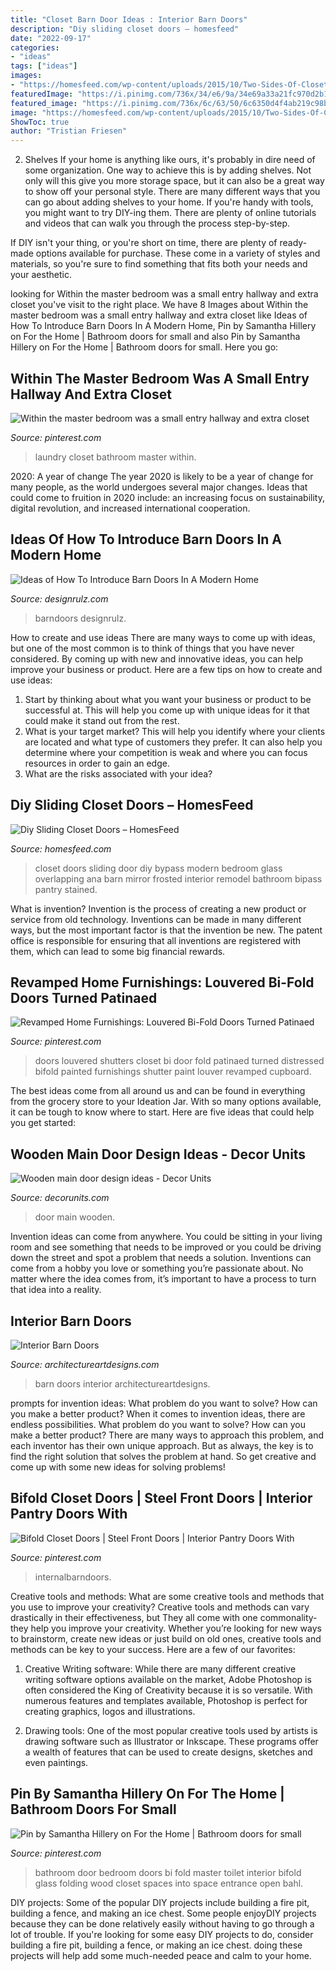 ```yaml
---
title: "Closet Barn Door Ideas : Interior Barn Doors"
description: "Diy sliding closet doors – homesfeed"
date: "2022-09-17"
categories:
- "ideas"
tags: ["ideas"]
images:
- "https://homesfeed.com/wp-content/uploads/2015/10/Two-Sides-Of-Closet-Sliding-Door.jpg"
featuredImage: "https://i.pinimg.com/736x/34/e6/9a/34e69a33a21fc970d2b1b5eb8b254773--copper-bathroom-glass-bathroom.jpg"
featured_image: "https://i.pinimg.com/736x/6c/63/50/6c6350d4f4ab219c98b8aae7a60ff246--distressed-shutters-white-shutters.jpg"
image: "https://homesfeed.com/wp-content/uploads/2015/10/Two-Sides-Of-Closet-Sliding-Door.jpg"
ShowToc: true
author: "Tristian Friesen"
---
```



2. Shelves
If your home is anything like ours, it's probably in dire need of some organization. One way to achieve this is by adding shelves. Not only will this give you more storage space, but it can also be a great way to show off your personal style.
There are many different ways that you can go about adding shelves to your home. If you're handy with tools, you might want to try DIY-ing them. There are plenty of online tutorials and videos that can walk you through the process step-by-step.

If DIY isn't your thing, or you're short on time, there are plenty of ready-made options available for purchase. These come in a variety of styles and materials, so you're sure to find something that fits both your needs and your aesthetic.

	

		
looking for Within the master bedroom was a small entry hallway and extra closet you've visit to the right place. We have 8 Images about Within the master bedroom was a small entry hallway and extra closet like Ideas of How To Introduce Barn Doors In A Modern Home, Pin by Samantha Hillery on For the Home | Bathroom doors for small and also Pin by Samantha Hillery on For the Home | Bathroom doors for small. Here you go:
		
    
## Within The Master Bedroom Was A Small Entry Hallway And Extra Closet

<img loading=lazy src="https://i.pinimg.com/736x/23/fa/d7/23fad700d4dd13cbfa2e88aea3d33929--small-laundry-laundry-closet.jpg" onerror="this.onerror=null;this.src='https://tse4.mm.bing.net/th?id=OIP.O6EzWXFH-eM08FgPNWGZKQHaLH&amp;pid=15.1';" alt="Within the master bedroom was a small entry hallway and extra closet">

_Source: pinterest.com_

>laundry closet bathroom master within. 

	

2020: A year of change
The year 2020 is likely to be a year of change for many people, as the world undergoes several major changes. Ideas that could come to fruition in 2020 include: an increasing focus on sustainability, digital revolution, and increased international cooperation.

    
## Ideas Of How To Introduce Barn Doors In A Modern Home

<img loading=lazy src="https://cdn.designrulz.com/wp-content/uploads/2016/07/Sliding-BarnDoors-designrulz-5.jpg" onerror="this.onerror=null;this.src='https://tse1.mm.bing.net/th?id=OIP.Q7AzYKMhybBnfKec06fAEwHaLI&amp;pid=15.1';" alt="Ideas of How To Introduce Barn Doors In A Modern Home">

_Source: designrulz.com_

>barndoors designrulz. 

	

How to create and use ideas
There are many ways to come up with ideas, but one of the most common is to think of things that you have never considered. By coming up with new and innovative ideas, you can help improve your business or product. Here are a few tips on how to create and use ideas: 
1. Start by thinking about what you want your business or product to be successful at. This will help you come up with unique ideas for it that could make it stand out from the rest. 
2. What is your target market? This will help you identify where your clients are located and what type of customers they prefer. It can also help you determine where your competition is weak and where you can focus resources in order to gain an edge. 
3. What are the risks associated with your idea?

    
## Diy Sliding Closet Doors – HomesFeed

<img loading=lazy src="https://homesfeed.com/wp-content/uploads/2015/10/Two-Sides-Of-Closet-Sliding-Door.jpg" onerror="this.onerror=null;this.src='https://tse1.mm.bing.net/th?id=OIP.yU9WspUoewVvWdGfQ83_sgHaKB&amp;pid=15.1';" alt="Diy Sliding Closet Doors – HomesFeed">

_Source: homesfeed.com_

>closet doors sliding door diy bypass modern bedroom glass overlapping ana barn mirror frosted interior remodel bathroom bipass pantry stained. 

	

What is invention?
Invention is the process of creating a new product or service from old technology. Inventions can be made in many different ways, but the most important factor is that the invention be new. 
The patent office is responsible for ensuring that all inventions are registered with them, which can lead to some big financial rewards.

    
## Revamped Home Furnishings: Louvered Bi-Fold Doors Turned Patinaed

<img loading=lazy src="https://i.pinimg.com/736x/6c/63/50/6c6350d4f4ab219c98b8aae7a60ff246--distressed-shutters-white-shutters.jpg" onerror="this.onerror=null;this.src='https://tse3.mm.bing.net/th?id=OIP.nAYKYkRCeRCsPR37lIcycwHaLD&amp;pid=15.1';" alt="Revamped Home Furnishings: Louvered Bi-Fold Doors Turned Patinaed">

_Source: pinterest.com_

>doors louvered shutters closet bi door fold patinaed turned distressed bifold painted furnishings shutter paint louver revamped cupboard. 

	

The best ideas come from all around us and can be found in everything from the grocery store to your Ideation Jar. With so many options available, it can be tough to know where to start. Here are five ideas that could help you get started: 

    
## Wooden Main Door Design Ideas - Decor Units

<img loading=lazy src="https://2.bp.blogspot.com/-S_pfrEwVRf0/WchADsyCRBI/AAAAAAAA66Y/wunRb9VodtoxQn2J9lnkBMB7_QERP__bgCLcBGAs/s1600/15.jpg" onerror="this.onerror=null;this.src='https://tse2.mm.bing.net/th?id=OIP.0FzrS5UJSR-wwPzyf7o3QgHaLT&amp;pid=15.1';" alt="Wooden main door design ideas - Decor Units">

_Source: decorunits.com_

>door main wooden. 

	

Invention ideas can come from anywhere. You could be sitting in your living room and see something that needs to be improved or you could be driving down the street and spot a problem that needs a solution. Inventions can come from a hobby you love or something you’re passionate about. No matter where the idea comes from, it’s important to have a process to turn that idea into a reality.

    
## Interior Barn Doors

<img loading=lazy src="https://www.architectureartdesigns.com/wp-content/uploads/2013/02/Interior-Barn-Doors-ArchitectureArtDesigns-19.jpg" onerror="this.onerror=null;this.src='https://tse1.mm.bing.net/th?id=OIP.5sr5rSnfNhieLJ25Dxf7RwAAAA&amp;pid=15.1';" alt="Interior Barn Doors">

_Source: architectureartdesigns.com_

>barn doors interior architectureartdesigns. 

	

prompts for invention ideas: What problem do you want to solve? How can you make a better product?
When it comes to invention ideas, there are endless possibilities. What problem do you want to solve? How can you make a better product? There are many ways to approach this problem, and each inventor has their own unique approach. But as always, the key is to find the right solution that solves the problem at hand. So get creative and come up with some new ideas for solving problems!

    
## Bifold Closet Doors | Steel Front Doors | Interior Pantry Doors With

<img loading=lazy src="https://i.pinimg.com/736x/4b/b7/9d/4bb79dce84faa653c9b13993bb5676ac.jpg" onerror="this.onerror=null;this.src='https://tse4.mm.bing.net/th?id=OIP.qif2PUb3MVv3LZhCEm0gvQHaK_&amp;pid=15.1';" alt="Bifold Closet Doors | Steel Front Doors | Interior Pantry Doors With">

_Source: pinterest.com_

>internalbarndoors. 

	

Creative tools and methods: What are some creative tools and methods that you use to improve your creativity?
Creative tools and methods can vary drastically in their effectiveness, but They all come with one commonality- they help you improve your creativity. Whether you’re looking for new ways to brainstorm, create new ideas or just build on old ones, creative tools and methods can be key to your success. Here are a few of our favorites: 
1. Creative Writing software: While there are many different creative writing software options available on the market, Adobe Photoshop is often considered the King of Creativity because it is so versatile. With numerous features and templates available, Photoshop is perfect for creating graphics, logos and illustrations.

2. Drawing tools: One of the most popular creative tools used by artists is drawing software such as Illustrator or Inkscape. These programs offer a wealth of features that can be used to create designs, sketches and even paintings.

    
## Pin By Samantha Hillery On For The Home | Bathroom Doors For Small

<img loading=lazy src="https://i.pinimg.com/736x/34/e6/9a/34e69a33a21fc970d2b1b5eb8b254773--copper-bathroom-glass-bathroom.jpg" onerror="this.onerror=null;this.src='https://tse1.mm.bing.net/th?id=OIP.R8VI2TGlS07t0qssKDsasgHaKX&amp;pid=15.1';" alt="Pin by Samantha Hillery on For the Home | Bathroom doors for small">

_Source: pinterest.com_

>bathroom door bedroom doors bi fold master toilet interior bifold glass folding wood closet spaces into space entrance open bahl. 

	

DIY projects: Some of the popular DIY projects include building a fire pit, building a fence, and making an ice chest.
Some people enjoyDIY projects because they can be done relatively easily without having to go through a lot of trouble. If you're looking for some easy DIY projects to do, consider building a fire pit, building a fence, or making an ice chest. doing these projects will help add some much-needed peace and calm to your home.


